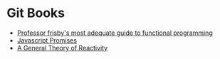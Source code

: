 # Git Books

* [Professor frisby's most adequate guide to functional programming](https://drboolean.gitbooks.io/mostly-adequate-guide/content/)
* [Javascript Promises](https://samypesse.gitbooks.io/js-promises/content/index.html)
* [A General Theory of Reactivity](https://kriskowal.gitbooks.io/gtor/content/)
